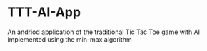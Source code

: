 # TTT-AI-App
An andriod application of the traditional Tic Tac Toe game with AI implemented using the min-max algorithm
